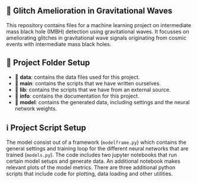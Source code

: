 ## 🚀 Glitch Amelioration in Gravitational Waves

This repository contains files for a machine learning project on intermediate mass black hole (IMBH) detection using gravitational waves. It focusses on ameliorating glitches in gravitational wave signals originating from cosmic events with intermediate mass black holes.

## 📝 Project Folder Setup

* 📁 **data**: contains the data files used for this project.
* 📁 **main**: contains the scripts that we have written ourselves.
* 📁 **lib**: contains the scripts that we have from an external source.
* 📁 **info**: contains the documentation for this project.
* 📁 **model**: contains the generated data, including settings and the neural network weights.

## :information_source: Project Script Setup

The model consist out of a framework (`modelframe.py`) which contains the general settings and training loop for the different neural networks that are trained (`models.py`). The code includes two jupyter notebooks that run certain model setups and generate data. An additional notebook makes relevant plots of the model metrics. There are three additional python scripts that include code for plotting, data loading and other utilities.

